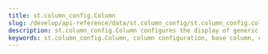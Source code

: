 ```yaml
---
title: st.column_config.Column
slug: /develop/api-reference/data/st.column_config/st.column_config.column
description: st.column_config.Column configures the display of generic columns with attributes like labels, help text, width, and visibility.
keywords: st.column_config.Column, column configuration, base column, column settings, dataframe columns, column display, column customization, streamlit columns
---
```


<Autofunction function="streamlit.column_config.Column" />
